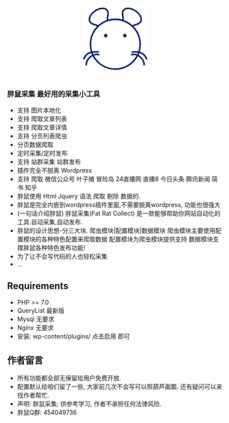 <p align="center">
  <img width="150" src="logo.png" alt="胖鼠采集">
  <br>
  <br>
</p>

### 胖鼠采集 最好用的采集小工具
- 支持 图片本地化
- 支持 爬取文章列表
- 支持 爬取文章详情
- 支持 分页列表爬虫
- 分页数据爬取
- 定时采集/定时发布 
- 支持 站群采集 站群发布
- 插件完全不脱离 Wordpress
- 支持 爬取 微信公众号 叶子猪 冒险岛 24直播网 直播8 今日头条 腾讯新闻 简书 知乎
- 胖鼠使用 Html Jquery 语法 爬取 剔除 数据的.
- 胖鼠是完全内嵌到wordpress插件里面,不需要脱离wordpress, 功能也很强大
- (一句话介绍胖鼠) 胖鼠采集(Fat Rat Collect) 是一款能够帮助你网站自动化的工具.自动采集,自动发布.
- 胖鼠的设计思想-分三大块. 爬虫模块|配置模块|数据模块 爬虫模块主要使用配置模块的各种特色配置来爬取数据 配置模块为爬虫模块提供支持 数据模块支撑胖鼠各种特色发布功能!
- 为了让不会写代码的人也轻松采集
- ...

## Requirements
- PHP >= 7.0
- QueryList 最新版
- Mysql 无要求
- Nginx 无要求
- 安装: wp-content/plugins/ 点击启用 即可

## 作者留言
- 所有功能都全部无保留给用户免费开放.
- 配置默认给咱们留了一些, 大家前几次不会写可以照葫芦画瓢. 还有疑问可以来找作者帮忙.
- 声明: 胖鼠采集; 供参考学习, 作者不承担任何法律风险. 
- 胖鼠Q群: 454049736</li>

